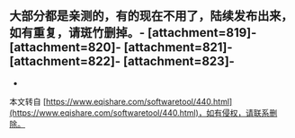 大部分都是亲测的，有的现在不用了，陆续发布出来，如有重复，请斑竹删掉。-
\[attachment=819\]-
\[attachment=820\]-
\[attachment=821\]-
\[attachment=822\]-
\[attachment=823\]-
-

-

本文转自 [https://www.eqishare.com/softwaretool/440.html](https://www.eqishare.com/softwaretool/440.html)，如有侵权，请联系删除。